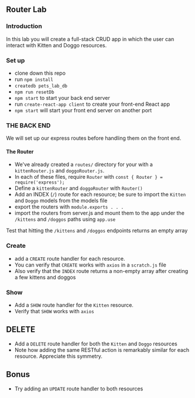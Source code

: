 ## Router Lab

### Introduction
In this lab you will create a full-stack CRUD app in which the user can interact with Kitten and Doggo resources.

### Set up
- clone down this repo
- run `npm install`
- `createdb pets_lab_db`
- `npm run resetDb`
- `npm start` to start your back end server
- run `create-react-app client` to create your front-end React app
- `npm start` will start your front end server on another port


### THE BACK END

We will set up our express routes before handling them on the front end.

#### The Router
- We've already created a `routes/` directory for your with a `kittenRouter.js` and `doggoRouter.js`.
- In each of these files, require `Router` with `const { Router } = require('express');`
- Define a `kittenRouter` and `doggoRouter` with `Router()`
- Add an INDEX (`/`) route for each resource; be sure to import the `Kitten` and `Doggo` models from the models file
- export the routers with `module.exports . . .`
- import the routers from server.js and mount them to the app under the `/kittens` and `/doggos` paths using `app.use`

Test that hitting the `/kittens` and `/doggos` endpoints returns an empty array

### Create

- add a `CREATE` route handler for each resource.
- You can verify that `CREATE` works with `axios` in a `scratch.js` file
- Also verify that the `INDEX` route returns a non-empty array after creating a few kittens and doggos

### Show
- Add a `SHOW` route handler for the `Kitten` resource.
- Verify that `SHOW` works with `axios`




## DELETE
- Add a `DELETE` route handler for both the `Kitten` and `Doggo` resources
- Note how adding the same RESTful action is remarkably similar for each resource.  Appreciate this symmetry.

## Bonus
- Try adding an `UPDATE` route handler to both resources